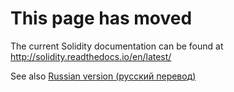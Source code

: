 <!-- TITLE: Solidity Tutorial -->



# This page has moved

The current Solidity documentation can be found at http://solidity.readthedocs.io/en/latest/

See also [Russian version (русский перевод)](%D0%A0%D1%83%D0%BA%D0%BE%D0%B2%D0%BE%D0%B4%D1%81%D1%82%D0%B2%D0%BE-%D0%BF%D0%BE-Solidity)  
